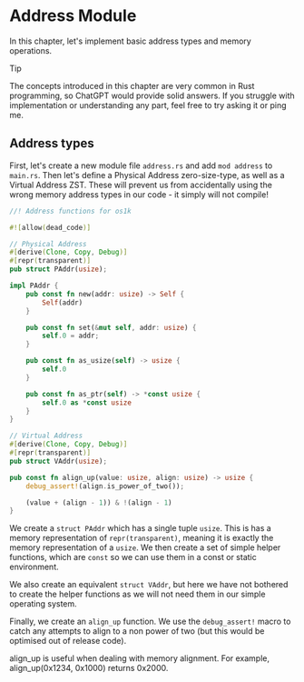 # Address Module

In this chapter, let's implement basic address types and memory operations.

> [!TIP]
>
> The concepts introduced in this chapter are very common in Rust programming, so ChatGPT would provide solid answers. If you struggle with implementation or understanding any part, feel free to try asking it or ping me.

## Address types

First, let's create a new module file `address.rs` and add `mod address` to `main.rs`. Then let's define a Physical Address zero-size-type, as well as a Virtual Address ZST. These will prevent us from accidentally using the wrong memory address types in our code - it simply will not compile!

```rust [kernel/src/address.rs] 
//! Address functions for os1k

#![allow(dead_code)]

// Physical Address
#[derive(Clone, Copy, Debug)]
#[repr(transparent)]
pub struct PAddr(usize);

impl PAddr {
    pub const fn new(addr: usize) -> Self {
        Self(addr)
    }

    pub const fn set(&mut self, addr: usize) {
        self.0 = addr;
    }

    pub const fn as_usize(self) -> usize {
        self.0
    }

    pub const fn as_ptr(self) -> *const usize {
        self.0 as *const usize
    }
}

// Virtual Address
#[derive(Clone, Copy, Debug)]
#[repr(transparent)]
pub struct VAddr(usize);

pub const fn align_up(value: usize, align: usize) -> usize {
    debug_assert!(align.is_power_of_two());

    (value + (align - 1)) & !(align - 1)
}
```

We create a `struct PAddr` which has a single tuple `usize`. This is has a memory representation of `repr(transparent)`, meaning it is exactly the memory representation of a `usize`. We then create a set of simple helper functions, which are `const` so we can use them in a const or static environment.

We also create an equivalent `struct VAddr`, but here we have not bothered to create the helper functions as we will not need them in our simple operating system.

Finally, we create an `align_up` function. We use the `debug_assert!` macro to catch any attempts to align to a non power of two (but this would be optimised out of release code). 

align_up is useful when dealing with memory alignment. For example, align_up(0x1234, 0x1000) returns 0x2000.
